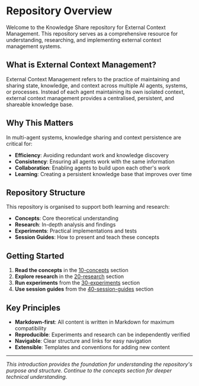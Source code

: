 # Repository Overview

Welcome to the Knowledge Share repository for External Context Management. This repository serves as a comprehensive resource for understanding, researching, and implementing external context management systems.

## What is External Context Management?

External Context Management refers to the practice of maintaining and sharing state, knowledge, and context across multiple AI agents, systems, or processes. Instead of each agent maintaining its own isolated context, external context management provides a centralised, persistent, and shareable knowledge base.

## Why This Matters

In multi-agent systems, knowledge sharing and context persistence are critical for:
- **Efficiency**: Avoiding redundant work and knowledge discovery
- **Consistency**: Ensuring all agents work with the same information
- **Collaboration**: Enabling agents to build upon each other's work
- **Learning**: Creating a persistent knowledge base that improves over time

## Repository Structure

This repository is organised to support both learning and research:

- **Concepts**: Core theoretical understanding
- **Research**: In-depth analysis and findings
- **Experiments**: Practical implementations and tests
- **Session Guides**: How to present and teach these concepts

## Getting Started

1. **Read the concepts** in the [10-concepts](../10-concepts/) section
2. **Explore research** in the [20-research](../20-research/) section
3. **Run experiments** from the [30-experiments](../30-experiments/) section
4. **Use session guides** from the [40-session-guides](../40-session-guides/) section

## Key Principles

- **Markdown-first**: All content is written in Markdown for maximum compatibility
- **Reproducible**: Experiments and research can be independently verified
- **Navigable**: Clear structure and links for easy navigation
- **Extensible**: Templates and conventions for adding new content

---

*This introduction provides the foundation for understanding the repository's purpose and structure. Continue to the concepts section for deeper technical understanding.*
